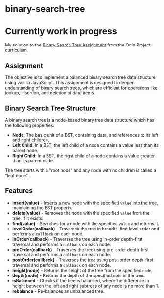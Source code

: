 # binary-search-tree

# Currently work in progress

My solution to the [Binary Search Tree Assignment](https://www.theodinproject.com/lessons/javascript-binary-search-trees) from the Odin Project curriculum.

## Assignment

The objective is to implement a balanced binary search tree data structure using vanilla JavaScript. This assignment is designed to deepen understanding of binary search trees, which are efficient for operations like lookup, insertion, and deletion of data items.

## Binary Search Tree Structure

A binary search tree is a node-based binary tree data structure which has the following properties:

- **Node**: The basic unit of a BST, containing data, and references to its left and right children.
- **Left Child**: In a BST, the left child of a node contains a value less than its parent node.
- **Right Child**: In a BST, the right child of a node contains a value greater than its parent node.

The tree starts with a "root node" and any node with no children is called a “leaf node”.

## Features

- **insert(value)** - Inserts a new node with the specified `value` into the tree, maintaining the BST property.
- **delete(value)** - Removes the node with the specified `value` from the tree, if it exists.
- **find(value)** - Searches for a node with the specified `value` and returns it.
- **levelOrder(callback)** - Traverses the tree in breadth-first level order and performs a `callback` on each node.
- **inOrder(callback)** - Traverses the tree using in-order depth-first traversal and performs a `callback` on each node.
- **preOrder(callback)** - Traverses the tree using pre-order depth-first traversal and performs a `callback` on each node.
- **postOrder(callback)** - Traverses the tree using post-order depth-first traversal and performs a `callback` on each node.
- **height(node)** - Returns the height of the tree from the specified `node`.
- **depth(node)** - Returns the depth of the specified `node` in the tree.
- **isBalanced** - Checks if the tree is balanced, where the difference in height between the left and right subtrees of any node is no more than 1.
- **rebalance** - Re-balances an unbalanced tree.
